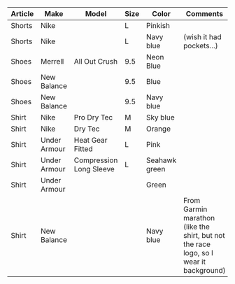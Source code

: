 
| Article | Make | Model | Size | Color | Comments |
|---------|------|-------|------|-------|----------|
| Shorts | Nike | | L | Pinkish | | 
| Shorts | Nike | | L | Navy blue | (wish it had pockets...) | 
| Shoes | Merrell | All Out Crush | 9.5 | Neon Blue | |
| Shoes | New Balance | | 9.5 | Blue | |
| Shoes | New Balance | | 9.5 | Navy blue | |
| Shirt | Nike | Pro Dry Tec | M | Sky blue | |
| Shirt | Nike | Dry Tec | M | Orange | |
| Shirt | Under Armour | Heat Gear Fitted | L | Pink | |
| Shirt | Under Armour | Compression Long Sleeve | L | Seahawk green | |
| Shirt | Under Armour | | | Green | |
| Shirt | New Balance| | | Navy blue | From Garmin marathon (like the shirt, but not the race logo, so I wear it background) |



